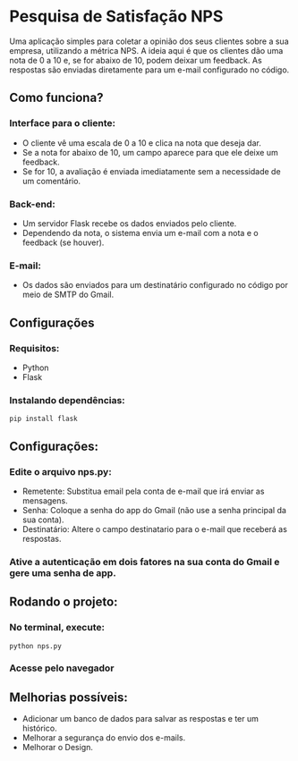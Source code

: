 # Pesquisa de Satisfação NPS

Uma aplicação simples para coletar a opinião dos seus clientes sobre a sua empresa, utilizando a métrica NPS. A ideia aqui é que os clientes dão uma nota de 0 a 10 e, se for abaixo de 10, podem deixar um feedback. As respostas são enviadas diretamente para um e-mail configurado no código.

## Como funciona?

### Interface para o cliente:

* O cliente vê uma escala de 0 a 10 e clica na nota que deseja dar.
* Se a nota for abaixo de 10, um campo aparece para que ele deixe um feedback.
* Se for 10, a avaliação é enviada imediatamente sem a necessidade de um comentário.

### Back-end:

* Um servidor Flask recebe os dados enviados pelo cliente.
* Dependendo da nota, o sistema envia um e-mail com a nota e o feedback (se houver).

### E-mail:

* Os dados são enviados para um destinatário configurado no código por meio de SMTP do Gmail.

## Configurações

### Requisitos:

* Python
* Flask

### Instalando dependências:
```
pip install flask
```
## Configurações:

### Edite o arquivo nps.py:

* Remetente: Substitua email pela conta de e-mail que irá enviar as mensagens.
* Senha: Coloque a senha do app do Gmail (não use a senha principal da sua conta).
* Destinatário: Altere o campo destinatario para o e-mail que receberá as respostas.

### Ative a autenticação em dois fatores na sua conta do Gmail e gere uma senha de app.

## Rodando o projeto:

### No terminal, execute:
```
python nps.py
```
### Acesse pelo navegador

## Melhorias possíveis:

* Adicionar um banco de dados para salvar as respostas e ter um histórico.
* Melhorar a segurança do envio dos e-mails.
* Melhorar o Design.
